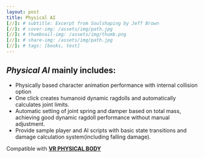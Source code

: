 ```yaml
---
layout: post
title: Physical AI
[//]: # subtitle: Excerpt from Soulshaping by Jeff Brown
[//]: # cover-img: /assets/img/path.jpg
[//]: # thumbnail-img: /assets/img/thumb.png
[//]: # share-img: /assets/img/path.jpg
[//]: # tags: [books, test]
---
```


## **_Physical AI_** mainly includes:
* Physically based character animation performance with internal collision option
* One click creates humanoid dynamic ragdolls and automatically calculates joint limits.
* Automatic setting of joint spring and damper based on total mass, achieving good dynamic ragdoll performance without manual adjustment.
* Provide sample player and AI scripts with basic state transitions and damage calculation system(including falling damage).

Compatible with [**VR PHYSICAL BODY**](https://assetstore.unity.com/packages/slug/230540)
